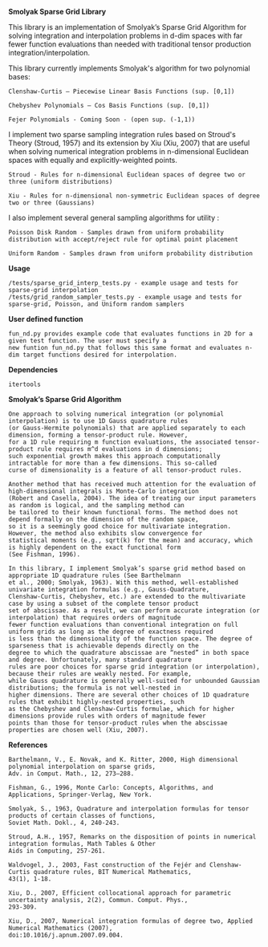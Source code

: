 **Smolyak Sparse Grid Library**

This library is an implementation of Smolyak’s Sparse Grid Algorithm for solving integration and interpolation problems
in d-dim spaces with far fewer function evaluations than needed with traditional tensor production
integration/interpolation.

This library currently implements Smolyak's algorithm for two polynomial bases:

    Clenshaw-Curtis – Piecewise Linear Basis Functions (sup. [0,1])

    Chebyshev Polynomials – Cos Basis Functions (sup. [0,1])

    Fejer Polynomials - Coming Soon - (open sup. (-1,1))

I implement two sparse sampling integration rules based on Stroud's Theory (Stroud, 1957) and its extension by
Xiu (Xiu, 2007) that are useful when solving numerical integration problems in n-dimensional Euclidean spaces
with equally and explicitly-weighted points.

    Stroud - Rules for n-dimensional Euclidean spaces of degree two or three (uniform distributions)

    Xiu - Rules for n-dimensional non-symmetric Euclidean spaces of degree two or three (Gaussians)

I also implement several general sampling algorithms for utility :

    Poisson Disk Random - Samples drawn from uniform probability distribution with accept/reject rule for optimal point placement

    Uniform Random - Samples drawn from uniform probability distribution

**Usage**

    /tests/sparse_grid_interp_tests.py - example usage and tests for sparse-grid interpolation
    /tests/grid_random_sampler_tests.py - example usage and tests for sparse-grid, Poisson, and Uniform random samplers

**User defined function**

    fun_nd.py provides example code that evaluates functions in 2D for a given test function. The user must specify a
    new funtion fun_nd.py that follows this same format and evaluates n-dim target functions desired for interpolation.

**Dependencies**
    
    itertools

**Smolyak’s Sparse Grid Algorithm**

    One approach to solving numerical integration (or polynomial interpolation) is to use 1D Gauss quadrature rules
    (or Gauss-Hermite polynomials) that are applied separately to each dimension, forming a tensor-product rule. However,
    for a 1D rule requiring m function evaluations, the associated tensor-product rule requires m^d evaluations in d dimensions;
    such exponential growth makes this approach computationally intractable for more than a few dimensions. This so-called
    curse of dimensionality is a feature of all tensor-product rules.

    Another method that has received much attention for the evaluation of high-dimensional integrals is Monte-Carlo integration
    (Robert and Casella, 2004). The idea of treating our input parameters as random is logical, and the sampling method can
    be tailored to their known functional forms. The method does not depend formally on the dimension of the random space,
    so it is a seemingly good choice for multivariate integration. However, the method also exhibits slow convergence for
    statistical moments (e.g., sqrt(k) for the mean) and accuracy, which is highly dependent on the exact functional form
    (See Fishman, 1996).

    In this library, I implement Smolyak’s sparse grid method based on appropriate 1D quadrature rules (See Barthelmann
    et al., 2000; Smolyak, 1963). With this method, well-established univariate integration formulas (e.g., Gauss-Quadrature,
    Clenshaw-Curtis, Chebyshev, etc.) are extended to the multivariate case by using a subset of the complete tensor product
    set of abscissae. As a result, we can perform accurate integration (or interpolation) that requires orders of magnitude
    fewer function evaluations than conventional integration on full uniform grids as long as the degree of exactness required
    is less than the dimensionality of the function space. The degree of sparseness that is achievable depends directly on the
    degree to which the quadrature abscissae are “nested” in both space and degree. Unfortunately, many standard quadrature
    rules are poor choices for sparse grid integration (or interpolation), because their rules are weakly nested. For example,
    while Gauss quadrature is generally well-suited for unbounded Gaussian distributions; the formula is not well-nested in
    higher dimensions. There are several other choices of 1D quadrature rules that exhibit highly-nested properties, such
    as the Chebyshev and Clenshaw-Curtis formulae, which for higher dimensions provide rules with orders of magnitude fewer
    points than those for tensor-product rules when the abscissae properties are chosen well (Xiu, 2007).

**References**

    Barthelmann, V., E. Novak, and K. Ritter, 2000, High dimensional polynomial interpolation on sparse grids,
    Adv. in Comput. Math., 12, 273–288.

    Fishman, G., 1996, Monte Carlo: Concepts, Algorithms, and Applications, Springer-Verlag, New York.

    Smolyak, S., 1963, Quadrature and interpolation formulas for tensor products of certain classes of functions,
    Soviet Math. Dokl., 4, 240-243.

    Stroud, A.H., 1957, Remarks on the disposition of points in numerical integration formulas, Math Tables & Other
    Aids in Computing, 257-261.

    Waldvogel, J., 2003, Fast construction of the Fejér and Clenshaw-Curtis quadrature rules, BIT Numerical Mathematics,
    43(1), 1-18.

    Xiu, D., 2007, Efficient collocational approach for parametric uncertainty analysis, 2(2), Commun. Comput. Phys.,
    293-309.

    Xiu, D., 2007, Numerical integration formulas of degree two, Applied Numerical Mathematics (2007),
    doi:10.1016/j.apnum.2007.09.004.


